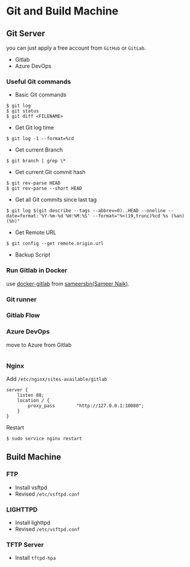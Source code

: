 # Git and Build Machine

## Git Server

you can just apply a free account from `GitHub` or `GitLab`.

- Gitlab
- Azure DevOps

### Useful Git commands

- Basic Git commands

```console
$ git log
$ git status
$ git diff <FILENAME>
```

- Get Git log time

```console
$ git log -1 --format=%cd
```

- Get current Branch

```console
$ git branch | grep \*
```

- Get current Git commit hash

```console
$ git rev-parse HEAD
$ git rev-parse --short HEAD
```

- Get all Git commits since last tag

```console
$ git log $(git describe --tags --abbrev=0)..HEAD --oneline --date=format:'%Y-%m-%d %H:%M:%S' --format="%<(19,trunc)%cd %s (%an) (%h)"
```

- Get Remote URL
```
$ git config --get remote.origin.url
```

- Backup Script

### Run Gitlab in Docker

use [docker-gitlab](https://github.com/sameersbn/docker-gitlab) from [sameersbn(Sameer Naik)](https://github.com/sameersbn).

### Git runner

### Gitlab Flow
### Azure DevOps

move to Azure from Gitlab
```
```

### Nginx

Add `/etc/nginx/sites-available/gitlab`

```
server {
    listen 88;
    location / {
        proxy_pass        "http://127.0.0.1:10080";
    }
}
```

Restart

```
$ sudo service nginx restart
```

## Build Machine
### FTP

- Install vsftpd
- Revised `/etc/vsftpd.conf`

### LIGHTTPD

- Install lighttpd
- Revised `/etc/vsftpd.conf`

### TFTP Server

- Install `tftpd-hpa`


